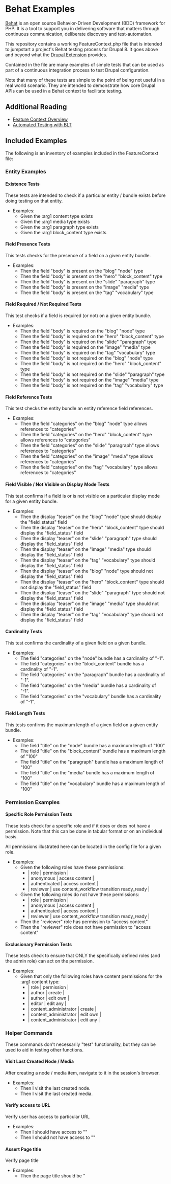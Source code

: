 # Behat Examples

[Behat](https://behat.org/en/latest/) is an open source Behavior-Driven Development (BDD) framework for PHP. It is a tool to support you in delivering software that matters through continuous communication, deliberate discovery and test-automation.

This repository contains a working FeatureContext.php file that is intended to jumpstart a project's Behat testing process for Drupal 8. It goes above and beyond what the [Drupal Extension](https://behat-drupal-extension.readthedocs.io/en/3.1/) provides.

Contained in the file are many examples of simple tests that can be used as part of a continuous integration process to test Drupal configuration.

Note that many of these tests are simple to the point of being not useful in a real world scenario. They are intended to demonstrate how core Drupal APIs can be used in a Behat context to facilitate testing.

## Additional Reading

* [Feature Context Overview](http://behat.org/en/latest/user_guide/context.html)
* [Automated Testing with BLT](https://docs.acquia.com/blt/developer/testing)


## Included Examples

The following is an inventory of examples included in the FeatureContext file:

### Entity Examples

#### Existence Tests

These tests are intended to check if a particular entity / bundle exists before doing testing on that entity.

* Examples:
   * Given the :arg1 content type exists
   * Given the :arg1 media type exists
   * Given the :arg1 paragraph type exists
   * Given the :arg1 block_content type exists

#### Field Presence Tests

This tests checks for the presence of a field on a given entity bundle.

* Examples:
   * Then the field "body" is present on the "blog" "node" type
   * Then the field "body" is present on the "hero" "block_content" type
   * Then the field "body" is present on the "slide" "paragraph" type
   * Then the field "body" is present on the "image" "media" type
   * Then the field "body" is present on the "tag" "vocabulary" type 

#### Field Required / Not Required Tests 

This test checks if a field is required (or not) on a given entity bundle.

* Examples:
   * Then the field "body" is required on the "blog" "node" type
   * Then the field "body" is required on the "hero" "block_content" type
   * Then the field "body" is required on the "slide" "paragraph" type
   * Then the field "body" is required on the "image" "media" type
   * Then the field "body" is required on the "tag" "vocabulary" type
   * Then the field "body" is not required on the "blog" "node" type
   * Then the field "body" is not required on the "hero" "block_content" type
   * Then the field "body" is not required on the "slide" "paragraph" type
   * Then the field "body" is not required on the "image" "media" type
   * Then the field "body" is not required on the "tag" "vocabulary" type
    
#### Field Reference Tests

This test checks the entity bundle an entity reference field references.

* Examples:
   * Then the field "categories" on the "blog" "node" type allows references to "categories"
   * Then the field "categories" on the "hero" "block_content" type allows references to "categories"
   * Then the field "categories" on the "slide" "paragraph" type allows references to "categories"
   * Then the field "categories" on the "image" "media" type allows references to "categories"
   * Then the field "categories" on the "tag" "vocabulary" type allows references to "categories"


#### Field Visible / Not Visible on Display Mode Tests

This test confirms if a field is or is not visible on a particular display mode for a given entity bundle.

* Examples:
   * Then the display "teaser" on the "blog" "node" type should display the "field_status" field
   * Then the display "teaser" on the "hero" "block_content" type should display the "field_status" field
   * Then the display "teaser" on the "slide" "paragraph" type should display the "field_status" field
   * Then the display "teaser" on the "image" "media" type should display the "field_status" field
   * Then the display "teaser" on the "tag" "vocabulary" type should display the "field_status" field
   * Then the display "teaser" on the "blog" "node" type should not display the "field_status" field
   * Then the display "teaser" on the "hero" "block_content" type should not display the "field_status" field
   * Then the display "teaser" on the "slide" "paragraph" type should not display the "field_status" field
   * Then the display "teaser" on the "image" "media" type should not display the "field_status" field
   * Then the display "teaser" on the "tag" "vocabulary" type should not display the "field_status" field
   
#### Cardinality Tests

This test confirms the cardinality of a given field on a given bundle.

* Examples:
   * The field "categories" on the "node" bundle has a cardinality of "-1".
   * The field "categories" on the "block_content" bundle has a cardinality of "-1".
   * The field "categories" on the "paragraph" bundle has a cardinality of "-1".
   * The field "categories" on the "media" bundle has a cardinality of "-1".
   * The field "categories" on the "vocabulary" bundle has a cardinality of "-1".

#### Field Length Tests

This tests confirms the maximum length of a given field on a given entity bundle.

* Examples:
   * The field "title" on the "node" bundle has a maximum length of "100"
   * The field "title" on the "block_content" bundle has a maximum length of "100"
   * The field "title" on the "paragraph" bundle has a maximum length of "100"
   * The field "title" on the "media" bundle has a maximum length of "100"
   * The field "title" on the "vocabulary" bundle has a maximum length of "100"

### Permission Examples

#### Specific Role Permission Tests

These tests check for a specific role and if it does or does not have a permission. Note that this can be done in tabular format or on an individual basis. 

All permissions illustrated here can be located in the config file for a given role.

* Examples:
   * Given the following roles have these permissions:
     * | role                  | permission                                  |
     * | anonymous             | access content                              |
     * | authenticated         | access content                              |
     * | reviewer              | use content_workflow transition ready_ready |
   * Given the following roles do not have these permissions:
      * | role                  | permission                                  |
      * | anonymous             | access content                              |
      * | authenticated         | access content                              |
      * | reviewer              | use content_workflow transition ready_ready |
   * Then the "reviewer" role has permission to "access content"
   * Then the "reviewer" role does not have permission to "access content"
   
   
#### Exclusionary Permission Tests

These tests check to ensure that ONLY the specifically defined roles (and the admin role) can act on the permission.

* Examples:
   * Given that only the following roles have content permissions for the :arg1 content type:
      * | role                    | permission |
      * | author           	     | create     |
      * | author           	     | edit own   |
      * | editor           	     | edit any   |
      * | content_administrator   | create     |
      * | content_administrator	 | edit own   |
      * | content_administrator	 | edit any   | 

### Helper Commands

These commands don't necessarily "test" functionality, but they can be used to aid in testing other functions.

#### Visit Last Created Node / Media

After creating a node / media item, navigate to it in the session's browser.

* Examples:
   * Then I visit the last created node.
   * Then I visit the last created media.
   
#### Verify access to URL
   
Verify user has access to particular URL
   
* Examples:
   * Then I should have access to "<URL>"
   * Then I should not have access to "<URL>"
   
#### Assert Page title
   
Verify page title
   
* Examples:
  * Then the page title should be "<TITLE>"